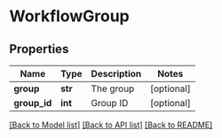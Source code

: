 # WorkflowGroup

## Properties
Name | Type | Description | Notes
------------ | ------------- | ------------- | -------------
**group** | **str** | The group | [optional] 
**group_id** | **int** | Group ID | [optional] 

[[Back to Model list]](../README.md#documentation-for-models) [[Back to API list]](../README.md#documentation-for-api-endpoints) [[Back to README]](../README.md)


